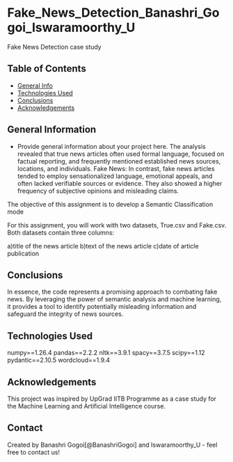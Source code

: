 # Fake_News_Detection_Banashri_Gogoi_Iswaramoorthy_U
Fake News Detection case study


## Table of Contents
* [General Info](#general-information)
* [Technologies Used](#technologies-used)
* [Conclusions](#conclusions)
* [Acknowledgements](#acknowledgements)


## General Information
- Provide general information about your project here.
The analysis revealed that true news articles often used formal language,
focused on factual reporting, and frequently mentioned established news sources,
locations, and individuals.
Fake News: In contrast, fake news articles tended to employ sensationalized language,
emotional appeals, and often lacked verifiable sources or evidence. They also showed a
higher frequency of subjective opinions and misleading claims.

The objective of this assignment is to develop a Semantic Classification mode

For this assignment, you will work with two datasets, True.csv and Fake.csv. Both datasets contain three columns:

a)title of the news article
b)text of the news article
c)date of article publication


## Conclusions
In essence, the code represents a promising approach to combating fake news. By leveraging the power of semantic analysis and machine learning, it provides a tool to identify potentially misleading information and safeguard the integrity of news sources.


## Technologies Used
numpy==1.26.4
pandas==2.2.2
nltk==3.9.1
spacy==3.7.5
scipy==1.12
pydantic==2.10.5
wordcloud==1.9.4

## Acknowledgements
This project was inspired by UpGrad IITB Programme as a case study for the Machine Learning and Artificial Intelligence course.

## Contact
Created by Banashri Gogoi[@BanashriGogoi] and Iswaramoorthy_U - feel free to contact us!
